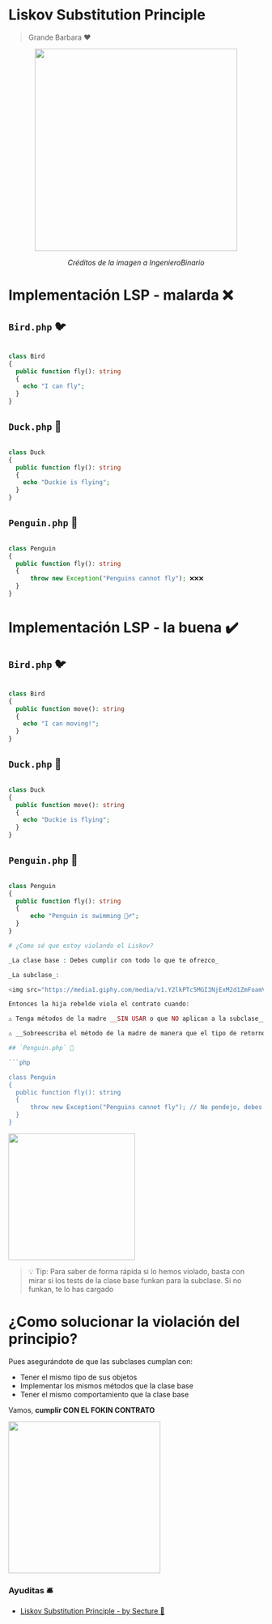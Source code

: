

# Liskov Substitution Principle
> Grande Barbara ❤️

<p align=center>
  <img src="https://github.com/user-attachments/assets/f4f054b8-2315-4153-a462-3849e9fd891c" height="400" />
</p>

<p align=center>
  <em>Créditos de la imagen a IngenieroBinario</em>
</p>


# Implementación LSP - malarda ❌

## `Bird.php` 🐦

```php

class Bird 
{
  public function fly(): string
  {
    echo "I can fly";
  }
}
```

## `Duck.php` 🦆

```php

class Duck 
{
  public function fly(): string
  {
    echo "Duckie is flying";
  }
}
```

## `Penguin.php` 🐧

```php

class Penguin 
{
  public function fly(): string
  {
      throw new Exception("Penguins cannot fly"); ❌❌❌
  }
}

```
# Implementación LSP - la buena ✔️

## `Bird.php` 🐦

```php

class Bird 
{
  public function move(): string
  {
    echo "I can moving!";
  }
}
```

## `Duck.php` 🦆

```php

class Duck 
{
  public function move(): string
  {
    echo "Duckie is flying";
  }
}
```

## `Penguin.php` 🐧

```php

class Penguin 
{
  public function fly(): string
  {
      echo "Penguin is swimming 🏊‍♂️";
  }
}

# ¿Como sé que estoy violando el Liskov?

_La clase base : Debes cumplir con todo lo que te ofrezco_

_La subclase_:

<img src="https://media1.giphy.com/media/v1.Y2lkPTc5MGI3NjExM2d1ZmFoamV5cWZoNXQzMmJtdGl2emFrYTZkbjdrM3hydmxhMTk0NSZlcD12MV9pbnRlcm5hbF9naWZfYnlfaWQmY3Q9Zw/Q7YYbx08JdJ0U7WdgJ/giphy.webp" height="300" />

Entonces la hija rebelde viola el contrato cuando:

⚠️ Tenga métodos de la madre __SIN USAR o que NO aplican a la subclase__ que estemos creando. 

⚠️ __Sobreescriba el método de la madre de manera que el tipo de retorno cambie.__  p.e :

## `Penguin.php` 🐧

```php

class Penguin 
{
  public function fly(): string
  {
      throw new Exception("Penguins cannot fly"); // No pendejo, debes devolver una string NO UNA EXCEPCIÓN
  }
}

```
<img src="https://github.com/user-attachments/assets/09cbbdb5-7305-4a95-9f9f-9f14e6efa9bf" height="250" />

> 💡 Tip: Para saber de forma rápida si lo hemos violado, basta con mirar si los tests de la clase base funkan para la subclase. Si no funkan, te lo has cargado


# ¿Como solucionar la violación del principio?

Pues asegurándote de que las subclases cumplan con:

- Tener el mismo tipo de sus objetos
- Implementar los mismos métodos que la clase base
- Tener el mismo comportamiento que la clase base

Vamos, __cumplir CON EL FOKIN CONTRATO__

<img src="https://media4.giphy.com/media/v1.Y2lkPTc5MGI3NjExZ211ZnQ2a25yMWprOXE1czFlZzR3cnFoamFqZHVtbG1iZGk3NGMwaiZlcD12MV9pbnRlcm5hbF9naWZfYnlfaWQmY3Q9Zw/dv4GB500NIyzKll8gE/giphy.webp" height="300" />


### Ayuditas 🛎️

- [Liskov Substitution Principle - by Secture 📰](https://secture.com/blog/principios-solid-3-liskov-substitution-principle/)
